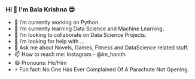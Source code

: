 ### Hi 👋 I'm Bala Krishna 😎

- 🔭 I’m currently working on Python.
- 🌱 I’m currently learning Data Science and Machine Learning.
- 👯 I’m looking to collaborate on Data Science Projects.
- 🤔 I’m looking for help with ...
- 💬 Ask me about Novels, Games, Fitness and DataScience related stuff.
- 📫 How to reach me: Instagram - @im_hanith
- 😄 Pronouns: He/Him
- ⚡ Fun fact: No One Has Ever Complained Of A Parachute Not Opening.
